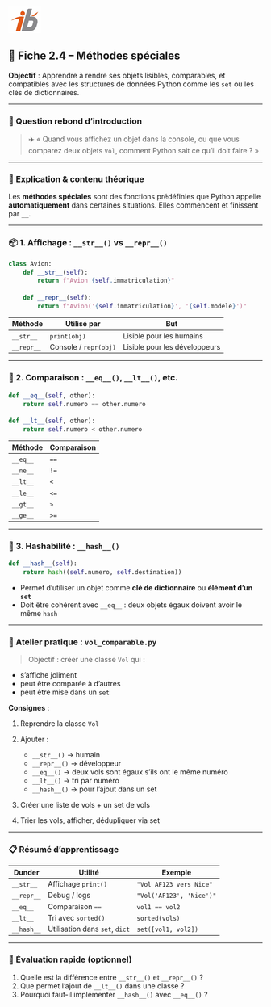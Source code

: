 ![Logo](images\logo.png)


## 🧩 Fiche 2.4 – Méthodes spéciales

**Objectif** : Apprendre à rendre ses objets lisibles, comparables, et compatibles avec les structures de données Python comme les `set` ou les clés de dictionnaires.

---

### 🔎 Question rebond d’introduction

> ✈️ « Quand vous affichez un objet dans la console, ou que vous comparez deux objets `Vol`, comment Python sait ce qu’il doit faire ? »

---

### 🧠 Explication & contenu théorique

Les **méthodes spéciales** sont des fonctions prédéfinies que Python appelle **automatiquement** dans certaines situations. Elles commencent et finissent par `__`.

---

### 📦 1. Affichage : `__str__()` vs `__repr__()`

```python
class Avion:
    def __str__(self):
        return f"Avion {self.immatriculation}"

    def __repr__(self):
        return f"Avion('{self.immatriculation}', '{self.modele}')"
```

| Méthode    | Utilisé par           | But                           |
| ---------- | --------------------- | ----------------------------- |
| `__str__`  | `print(obj)`          | Lisible pour les humains      |
| `__repr__` | Console / `repr(obj)` | Lisible pour les développeurs |

---

### 🟰 2. Comparaison : `__eq__()`, `__lt__()`, etc.

```python
def __eq__(self, other):
    return self.numero == other.numero

def __lt__(self, other):
    return self.numero < other.numero
```

| Méthode  | Comparaison |
| -------- | ----------- |
| `__eq__` | `==`        |
| `__ne__` | `!=`        |
| `__lt__` | `<`         |
| `__le__` | `<=`        |
| `__gt__` | `>`         |
| `__ge__` | `>=`        |

---

### 🔐 3. Hashabilité : `__hash__()`

```python
def __hash__(self):
    return hash((self.numero, self.destination))
```

* Permet d’utiliser un objet comme **clé de dictionnaire** ou **élément d’un `set`**
* Doit être cohérent avec `__eq__` : deux objets égaux doivent avoir le même `hash`

---

### 🔧 Atelier pratique : `vol_comparable.py`

> Objectif : créer une classe `Vol` qui :

* s’affiche joliment
* peut être comparée à d’autres
* peut être mise dans un `set`

**Consignes** :

1. Reprendre la classe `Vol`
2. Ajouter :

   * `__str__()` → humain
   * `__repr__()` → développeur
   * `__eq__()` → deux vols sont égaux s’ils ont le même numéro
   * `__lt__()` → tri par numéro
   * `__hash__()` → pour l’ajout dans un set
3. Créer une liste de vols + un set de vols
4. Trier les vols, afficher, dédupliquer via set

---

### 📋 Résumé d’apprentissage

| Dunder     | Utilité                        | Exemple                  |
| ---------- | ------------------------------ | ------------------------ |
| `__str__`  | Affichage `print()`            | `"Vol AF123 vers Nice"`  |
| `__repr__` | Debug / logs                   | `"Vol('AF123', 'Nice')"` |
| `__eq__`   | Comparaison `==`               | `vol1 == vol2`           |
| `__lt__`   | Tri avec `sorted()`            | `sorted(vols)`           |
| `__hash__` | Utilisation dans `set`, `dict` | `set([vol1, vol2])`      |

---

### 🧪 Évaluation rapide (optionnel)

1. Quelle est la différence entre `__str__()` et `__repr__()` ?
2. Que permet l’ajout de `__lt__()` dans une classe ?
3. Pourquoi faut-il implémenter `__hash__()` avec `__eq__()` ?
